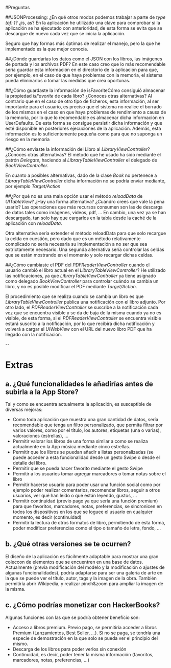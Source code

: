 #Preguntas

##JSONProcessing: ¿En qué otros modos podemos trabajar a parte de *type (of: )*? ¿is, as?
En la aplicación he utilizado una clave para comprobar si la aplicación se ha ejecutado con anterioridad, de esta forma se evita que se descargue de nuevo cada vez que se inicia la aplicación.

Seguro que hay formas más óptimas de realizar el manejo, pero la que he implementado es la que mejor conocía.

##¿Dónde guardarías los datos como el JSON con los libros, las imágenes de portada y los archivos PDF? 
En este caso creo que lo más recomendable sería guardar esta información en el directorio de la aplicación para que, por ejemplo, en el caso de que haya problemas con la memoria, el sistema pueda eliminarlos o tomar las medidas que crea oportunas.

##¿Cómo guardaste la información de isFavoriteCómo consiguió almacenar la propiedad *isFavorite* de cada libro? ¿Conoces otras alternativas? 
Al contrario que en el caso de otro tipo de ficheros, esta información, al ser importante para el usuario, es preciso que el sistema no realice el borrado de los mismos en el caso en que haya problemas de rendimiento a causa de la memoria, por lo que lo recomendable es almacenar dicha información en UserDefaults. De esta forma se consigue persistir dicha información y que esté disponible en posteriores ejecuciones de la aplicación. Además, esta información es lo suficientemente pequeña como para que no suponga un riesgo en la memoria

##¿Cómo enviaste la información del Libro al *LibraryViewController*? ¿Conoces otras alternativas? 
El método que he usado ha sido mediante el patrón *Delegate*, haciendo al *LibraryTableViewController* el delegado de *BookViewController*.

En cuanto a posibles alternativas, dado de la clase *Book* no pertenece a *LibraryTableViewController* dicha información no se podría enviar mediante, por ejemplo *Target/Action*


##¿Por qué no es una mala opción usar el método *reloadData* de *UITableView*? ¿Hay una forma alternativa? ¿Cuándro crees que vale la pena usarlo?
Las operaciones que más recursos consumen son las de descarga de datos tales como imágenes, vídeos, pdf, ... En cambio, una vez ya se han descargado, tan solo hay que cargarlos en la tabla desde la caché de la aplicación con *reloadData*.

Otra alternativa sería extender el método reloadData para que solo recargue la celda en cuestión, pero dado que es un método relativamente complicado no sería necesaria su implementación a no ser que sea extrictamente necesario.
Una segunda alternativa sería controlar las celdas que se están mostrando en el momento y solo recargar dichas celdas.

##¿Cómo cambiaste el PDF del *PDFReaderViewController* cuando el usuario cambió el libro actual en el *LibraryTableViewController*?
He utilizado las notificaciones, ya que *LibraryTableViewController* ya tiene asignado como delegado *BookViewController* para controlar cuándo se cambia un libro, y no es posible modificar el PDF mediante *Target/Action*.

El procedimiento que se realiza cuando se cambia un libro es que *LibraryTableViewController* publica una notificación con el libro adjunto. Por otro lado, el *PDFReaderViewController* se suscribe a la notificación cada vez que se encuentra visible y se da de baja de la misma cuando ya no es visible, de esta forma, si el *PDFReaderViewController* se encuentra visible estará suscrito a la notificación, por lo que recibirá dicha notificación y volverá a cargar el *UIWebView* con el URL del nuevo libro PDF que ha llegado con la notificación.

--

# Extras
## a. ¿Qué funcionalidades le añadirías antes de subirla a la App Store?
Tal y como se encuentra actualmente la aplicación, es susceptible de diversas mejoras:

* Como toda aplicación que muestra una gran cantidad de datos, sería recomendable que tenga un filtro personalizado, que permita filtrar por varios valores, como por el título, los autores, etiquetas (una o varias), valoraciones (estrellas), ... 
* Permitir valorar los libros de una forma similar a como se realiza actualmente en la App música mediante cinco estrellas.
* Permitir que los libros se puedan añadir a listas personalizadas (se puede acceder a esta funcionalidad desde un gesto Swipe o desde el detalle del libro.
* Permitir que se pueda hacer favorito mediante el gesto Swipe
* Permitir a los usuarios tomar agregar marcadores o tomar notas sobre el libro
* Permitir hacerse usuario para poder usar una función social como por ejemplo poder realizar comentarios, recomendar libros, seguir a otros usuarios, ver qué han leído o qué están leyendo, gustos, ...
* Permitir continuidad (previo pago ya que sería una función premium) para que favoritos, marcadores, notas, preferencias, se sincronicen en todos los dispositivos en los que se loguee el usuario en cualquier momento, es decir (continuidad)
* Permitir la lectura de otros formatos de libro, permitiendo de esta forma, poder modificar preferencias como el tipo o tamaño de letra, fondo, ...

## b. ¿Qué otras versiones se te ocurren?
El diseño de la aplicación es fácilmente adaptable para mostrar una gran coleccon de elementos que se encuentren en una base de datos. Actualmente (previa modificación del modelo y la modificación o ajustes de algunas funcionalidades), podría adaptarse para ser una galería de arte en la que se puede ver el título, autor, tags y la imagen de la obra. También permitiría abrir Wikipedia, y realizar pinch&zoom para ampliar la imagen de la misma.

## c. ¿Cómo podrías monetizar con HackerBooks? 
Algunas funciones con las que se podría obtener benefício son:

* Acceso a libros premium. Previo pago, se permitiría acceder a libros Premium (Lanzamientos, Best Seller, ...). Si no se paga, se tendría una especie de demostración en la que solo se pueda ver el principio del mismo.
* Descarga de los libros para poder verlos sin conexión
* Continuidad, es decir, poder tener la misma información (favoritos, marcadores, notas, preferencias, ...)
